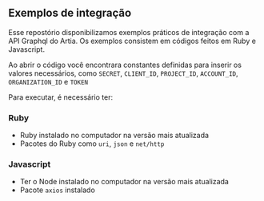 ## Exemplos de integração

Esse repostório disponibilizamos exemplos práticos de integração com a API Graphql do Artia. Os exemplos consistem em códigos feitos em Ruby e Javascript.

Ao abrir o código você encontrara constantes definidas para inserir os valores necessários, como `SECRET`, `CLIENT_ID`, `PROJECT_ID`, `ACCOUNT_ID`, `ORGANIZATION_ID` e `TOKEN`

Para executar, é necessário ter:

### Ruby
- Ruby instalado no computador na versão mais atualizada
- Pacotes do Ruby como `uri`, `json` e `net/http`

### Javascript
- Ter o Node instalado no computador na versão mais atualizada
- Pacote `axios` instalado
